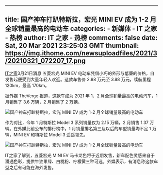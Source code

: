 
---
title: 国产神车打趴特斯拉，宏光 MINI EV 成为 1-2 月全球销量最高的电动车
categories: 
    - 新媒体
    - IT 之家 - 热榜
author: IT 之家 - 热榜
comments: false
date: Sat, 20 Mar 2021 23:25:03 GMT
thumbnail: https://img.ithome.com/newsuploadfiles/2021/3/20210321_072207_17.png
---

<div>   
<p><a class="s_tag" href="https://www.ithome.com/" target="_blank">IT之家</a>3月21日消息 五菱宏光 MINI EV 电动车凭借小巧的外形与低廉的价格，自发售起便受到大量年轻人欢迎。这款车售价 <span class="accentTextColor">2.88 万元至 3.88 万元</span>，续航里程 120km，最高 170km。</p><p>据外媒 TheVerge 报道，这款车成为 2021 年 1、2 月全球销量最高的电动汽车，1 月销售了 3.6 万辆，2 月销售了 2 万辆。</p><p><img src="https://img.ithome.com/newsuploadfiles/2021/3/20210321_072207_17.png" title="国产神车打趴特斯拉，宏光 MINI EV 成为 1-2 月全球销量最高的电动车" referrerpolicy="no-referrer"></p><p>作为对比，今年 1 月特斯拉 Model 3 系列销量仅为 2.15 万辆，2 月销售 1.37 万辆。在外媒此前公布的排行榜中，1 月销量排名第三及以后的车型销量均不足 1 万辆，MINI EV 和特斯拉 Model 3 遥遥领先。</p><p><img src="https://img.ithome.com/newsuploadfiles/2021/3/20210321_072207_126.png" title="国产神车打趴特斯拉，宏光 MINI EV 成为 1-2 月全球销量最高的电动车" referrerpolicy="no-referrer"></p><p>IT之家了解到，五菱宏光 MINI EV <span class="accentTextColor">马卡龙色</span>将于近期发售，新车配色灵感来自于潘通色彩，提供牛油果绿、白桃粉、柠檬黄三种可选。外媒表示，有消息称这款车型之后有可能在海外发售。</p>
          
</div>
            